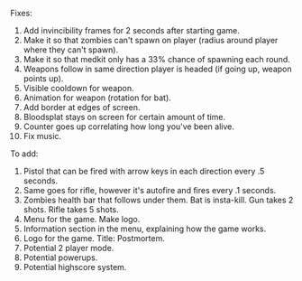 Fixes:

1. Add invincibility frames for 2 seconds after starting game.
2. Make it so that zombies can't spawn on player (radius around player where they can't spawn).
3. Make it so that medkit only has a 33% chance of spawning each round.
4. Weapons follow in same direction player is headed (if going up, weapon points up).
5. Visible cooldown for weapon.
6. Animation for weapon (rotation for bat).
7. Add border at edges of screen.
8. Bloodsplat stays on screen for certain amount of time.
9. Counter goes up correlating how long you've been alive.
10. Fix music.

To add:

1. Pistol that can be fired with arrow keys in each direction every .5 seconds.
2. Same goes for rifle, however it's autofire and fires every .1 seconds.
3. Zombies health bar that follows under them. Bat is insta-kill. Gun takes 2 shots. Rifle takes 5 shots.
4. Menu for the game. Make logo.
5. Information section in the menu, explaining how the game works.
6. Logo for the game. Title: Postmortem.
7. Potential 2 player mode.
8. Potential powerups.
9. Potential highscore system.